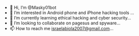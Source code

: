 - 👋 Hi, I’m @Masky01bot
- 👀 I’m interested in Android phone and iPhone hacking tools ...
- 🌱 I’m currently learning ethical hacking and cyber security...
- 💞️ I’m looking to collaborate on pagesus and spyware...
- 📫 How to reach me israelabiola2007@gmail.com...

<!---
Masky01bot/Masky01bot is a ✨ special ✨ repository because its `README.md` (this file) appears on your GitHub profile.
You can click the Preview link to take a look at your changes.
--->
